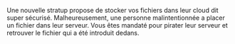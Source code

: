 
Une nouvelle stratup propose de stocker vos fichiers dans leur cloud dit super sécurisé.
Malheureusement, une personne malintentionnée a placer un fichier dans leur serveur.
Vous êtes mandaté pour pirater leur serveur et retrouver le fichier qui a été introduit dedans.

